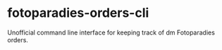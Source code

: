 # fotoparadies-orders-cli
Unofficial command line interface for keeping track of dm Fotoparadies orders.
